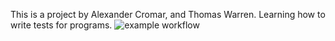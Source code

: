 This is a project by Alexander Cromar, and Thomas Warren. Learning how to write tests for programs.
![example workflow](https://github.com/uofu-emb/Lab2_13/actions/workflows/main.yml/badge.svg?v=1)
